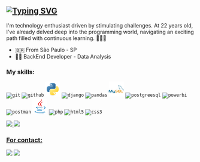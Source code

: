 ## [![Typing SVG](https://readme-typing-svg.demolab.com?font=sans&weight=800&size=50&pause=3000&color=004ab8&background=FFFFFF00&width=600&height=90&lines=Hi,+Welcome!+👋🏼;I'm+Felipe+Mardoqueu!🧑🏻‍💻;Very+nice+to+see+you!🤙🏼;Check+back+often!❤️)](https://git.io/typing-svg)

I'm technology enthusiast driven by stimulating challenges. At 22 years old, I've already delved deep into the programming world, navigating an exciting path filled with continuous learning. 🚀🇧🇷


+ 🇧🇷 From São Paulo - SP
+ 👨‍💻 BackEnd Developer - Data Analysis

### My skills: 
<p align="left"> 
  <code><img src="https://www.vectorlogo.zone/logos/git-scm/git-scm-icon.svg" alt="git" width="40" height="40"/></code>
  <code><img src="https://www.vectorlogo.zone/logos/github/github-icon.svg" alt="github" width="40" height="40"/></code>
  <code><img src="https://raw.githubusercontent.com/devicons/devicon/master/icons/python/python-original.svg" alt="python" width="40" height="40"/></code>
  <code><img src="https://cdn.jsdelivr.net/gh/devicons/devicon@latest/icons/django/django-plain.svg" alt="django" width="40" height="40"/></code>
  <code><img src="https://cdn.jsdelivr.net/gh/devicons/devicon@latest/icons/pandas/pandas-original.svg" alt="pandas" width="40" height="40"/></code>
  <code><img src="https://raw.githubusercontent.com/devicons/devicon/master/icons/mysql/mysql-original-wordmark.svg" alt="mysql" width="40" height="40"/></code>
  <code><img src="https://cdn.jsdelivr.net/gh/devicons/devicon@latest/icons/postgresql/postgresql-original.svg" alt="postgreesql" width="40" height="40"/></code>
  <code><img src="https://www.vectorlogo.zone/logos/microsoft_powerbi/microsoft_powerbi-icon.svg" alt="powerbi" width="40" height="40"/></code>
  <code><img src="https://www.vectorlogo.zone/logos/getpostman/getpostman-icon.svg" alt="postman" width="40" height="40"/></code>
  <code><img src="https://raw.githubusercontent.com/devicons/devicon/master/icons/java/java-original.svg" alt="java" width="40" height="40"/></code>
  <code><img src="https://cdn.jsdelivr.net/gh/devicons/devicon@latest/icons/php/php-original.svg" alt="php" width="40" height="40"/></code>
  <code><img src="https://www.vectorlogo.zone/logos/w3_html5/w3_html5-icon.svg" alt="html5" width="40" height="40"/></code>
  <code><img src="https://www.vectorlogo.zone/logos/w3_css/w3_css-official.svg" alt="css3" width="40" height="40"/></code>
  

  
</p>

<a href="https://www.linkedin.com/in/fmardoka/" target="blank">
  <code><img height="150em" src="https://github-readme-stats.vercel.app/api?username=felipemardoqueu&show_icons=true&theme=chartreuse-dark&include_all_commits=true&count_private=true"/></code>
  <code><img height="150em" src="https://github-readme-stats.vercel.app/api/top-langs/?username=felipemardoqueu&layout=compact&langs_count=7&theme=chartreuse-dark"/></code>
</div>

### For contact:
<a href="https://www.linkedin.com/in/fmardoka/" target="_blank"><img src="https://img.shields.io/badge/-LinkedIn-%230077B5?style=for-the-badge&logo=linkedin&logoColor=white" target="_blank"></a>
<a href="mailto:mardoca3@gmail.com" target="_blank"><img src="https://img.shields.io/badge/Gmail-D14836?style=for-the-badge&logo=gmail&logoColor=white" target="_blank"></a> 


 <!-- ![Snake animation](https://github.com/Matheubanqueiro/Matheubanqueiro/blob/output/github-contribution-grid-snake.svg) -->

